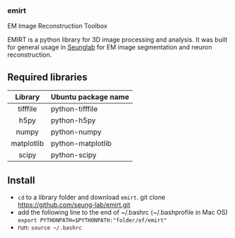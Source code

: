 ### emirt
EM Image Reconstruction Toolbox

EMIRT is a python library for 3D image processing and analysis. It was built for general usage in [Seunglab](http://seunglab.org/) for EM image segmentation and neuron reconstruction.

Required libraries
---------

|Library|Ubuntu package name|
|:-----:|-------------------|
|tifffile|python-tifffile|
|h5py|python-h5py|
|numpy|python-numpy|
|matplotlib|python-matplotlib|
|scipy|python-scipy|

Install
--------
* `cd` to a library folder and download `emirt`. git clone https://github.com/seung-lab/emirt.git
* add the following line to the end of ~/.bashrc (~/.bashprofile in Mac OS) `export PYTHONPATH=$PYTHONPATH:"folder/of/emirt"`
* run: `source ~/.bashrc`
